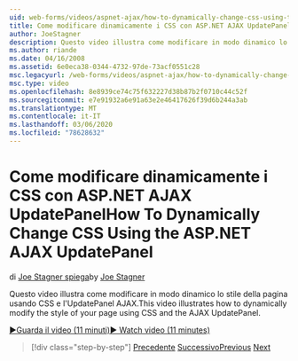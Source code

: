 ```yaml
---
uid: web-forms/videos/aspnet-ajax/how-to-dynamically-change-css-using-the-aspnet-ajax-updatepanel
title: Come modificare dinamicamente i CSS con ASP.NET AJAX UpdatePanel | Microsoft Docs
author: JoeStagner
description: Questo video illustra come modificare in modo dinamico lo stile della pagina usando CSS e l'UpdatePanel AJAX.
ms.author: riande
ms.date: 04/16/2008
ms.assetid: 6e0eca38-0344-4732-97de-73acf0551c28
msc.legacyurl: /web-forms/videos/aspnet-ajax/how-to-dynamically-change-css-using-the-aspnet-ajax-updatepanel
msc.type: video
ms.openlocfilehash: 8e8939ce74c75f632227d38b87b2f0710c44c52f
ms.sourcegitcommit: e7e91932a6e91a63e2e46417626f39d6b244a3ab
ms.translationtype: MT
ms.contentlocale: it-IT
ms.lasthandoff: 03/06/2020
ms.locfileid: "78628632"
---
```

# <a name="how-to-dynamically-change-css-using-the-aspnet-ajax-updatepanel"></a><span data-ttu-id="fbeec-103">Come modificare dinamicamente i CSS con ASP.NET AJAX UpdatePanel</span><span class="sxs-lookup"><span data-stu-id="fbeec-103">How To Dynamically Change CSS Using the ASP.NET AJAX UpdatePanel</span></span>

<span data-ttu-id="fbeec-104">di [Joe Stagner spiega](https://github.com/JoeStagner)</span><span class="sxs-lookup"><span data-stu-id="fbeec-104">by [Joe Stagner](https://github.com/JoeStagner)</span></span>

<span data-ttu-id="fbeec-105">Questo video illustra come modificare in modo dinamico lo stile della pagina usando CSS e l'UpdatePanel AJAX.</span><span class="sxs-lookup"><span data-stu-id="fbeec-105">This video illustrates how to dynamically modify the style of your page using CSS and the AJAX UpdatePanel.</span></span>

[<span data-ttu-id="fbeec-106">&#9654;Guarda il video (11 minuti)</span><span class="sxs-lookup"><span data-stu-id="fbeec-106">&#9654; Watch video (11 minutes)</span></span>](https://channel9.msdn.com/Blogs/ASP-NET-Site-Videos/how-to-dynamically-change-css-using-the-aspnet-ajax-updatepanel)

> [!div class="step-by-step"]
> <span data-ttu-id="fbeec-107">[Precedente](basic-aspnet-authentication-in-an-ajax-enabled-application.md)
> [Successivo](how-to-dynamically-add-controls-to-a-web-page.md)</span><span class="sxs-lookup"><span data-stu-id="fbeec-107">[Previous](basic-aspnet-authentication-in-an-ajax-enabled-application.md)
[Next](how-to-dynamically-add-controls-to-a-web-page.md)</span></span>
